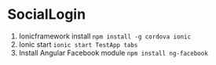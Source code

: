 # SocialLogin

1. Ionicframework install `npm install -g cordova ionic`
2. Ionic start `ionic start TestApp tabs`
3. Install Angular Facebook module `npm install ng-facebook`
